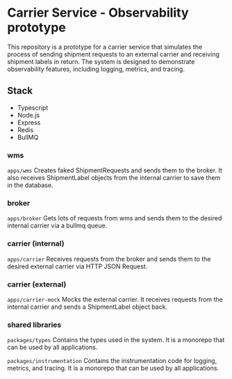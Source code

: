 # Carrier Service - Observability prototype

This repository is a prototype for a carrier service that simulates the process of sending shipment requests to an external carrier and receiving shipment labels in return. The system is designed to demonstrate observability features, including logging, metrics, and tracing.

## Stack

- Typescript
- Node.js
- Express
- Redis
- BullMQ

### wms

`apps/wms`
Creates faked ShipmentRequests and sends them to the broker. It also receives ShipmentLabel objects from the internal carrier to save them in the database.

### broker

`apps/broker`
Gets lots of requests from wms and sends them to the desired internal carrier via a bullmq queue.

### carrier (internal)

`apps/carrier`
Receives requests from the broker and sends them to the desired external carrier via HTTP JSON Request.

### carrier (external)

`apps/carrier-mock`
Mocks the external carrier. It receives requests from the internal carrier and sends a ShipmentLabel object back.

### shared libraries

`packages/types`
Contains the types used in the system. It is a monorepo that can be used by all applications.

`packages/instrumentation`
Contains the instrumentation code for logging, metrics, and tracing. It is a monorepo that can be used by all applications.
